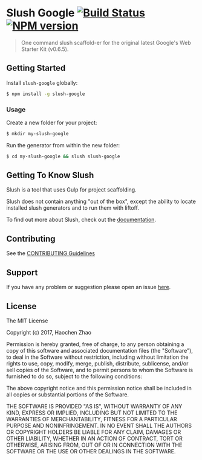 # Slush Google [![Build Status](https://secure.travis-ci.org/mayaa6/slush-google.png?branch=master)](https://travis-ci.org/mayaa6/slush-google) [![NPM version](https://badge-me.herokuapp.com/api/npm/slush-google.png)](http://badges.enytc.com/for/npm/slush-google)

> One command slush scaffold-er for the original latest  Google's Web Starter Kit (v0.6.5).


## Getting Started

Install `slush-google` globally:

```bash
$ npm install -g slush-google
```

### Usage

Create a new folder for your project:

```bash
$ mkdir my-slush-google
```

Run the generator from within the new folder:

```bash
$ cd my-slush-google && slush slush-google
```

## Getting To Know Slush

Slush is a tool that uses Gulp for project scaffolding.

Slush does not contain anything "out of the box", except the ability to locate installed slush generators and to run them with liftoff.

To find out more about Slush, check out the [documentation](https://github.com/slushjs/slush).

## Contributing

See the [CONTRIBUTING Guidelines](https://github.com/mayaa6/slush-google/blob/master/CONTRIBUTING.md)

## Support
If you have any problem or suggestion please open an issue [here](https://github.com/mayaa6/slush-google/issues).

## License 

The MIT License

Copyright (c) 2017, Haochen Zhao

Permission is hereby granted, free of charge, to any person
obtaining a copy of this software and associated documentation
files (the "Software"), to deal in the Software without
restriction, including without limitation the rights to use,
copy, modify, merge, publish, distribute, sublicense, and/or sell
copies of the Software, and to permit persons to whom the
Software is furnished to do so, subject to the following
conditions:

The above copyright notice and this permission notice shall be
included in all copies or substantial portions of the Software.

THE SOFTWARE IS PROVIDED "AS IS", WITHOUT WARRANTY OF ANY KIND,
EXPRESS OR IMPLIED, INCLUDING BUT NOT LIMITED TO THE WARRANTIES
OF MERCHANTABILITY, FITNESS FOR A PARTICULAR PURPOSE AND
NONINFRINGEMENT. IN NO EVENT SHALL THE AUTHORS OR COPYRIGHT
HOLDERS BE LIABLE FOR ANY CLAIM, DAMAGES OR OTHER LIABILITY,
WHETHER IN AN ACTION OF CONTRACT, TORT OR OTHERWISE, ARISING
FROM, OUT OF OR IN CONNECTION WITH THE SOFTWARE OR THE USE OR
OTHER DEALINGS IN THE SOFTWARE.

